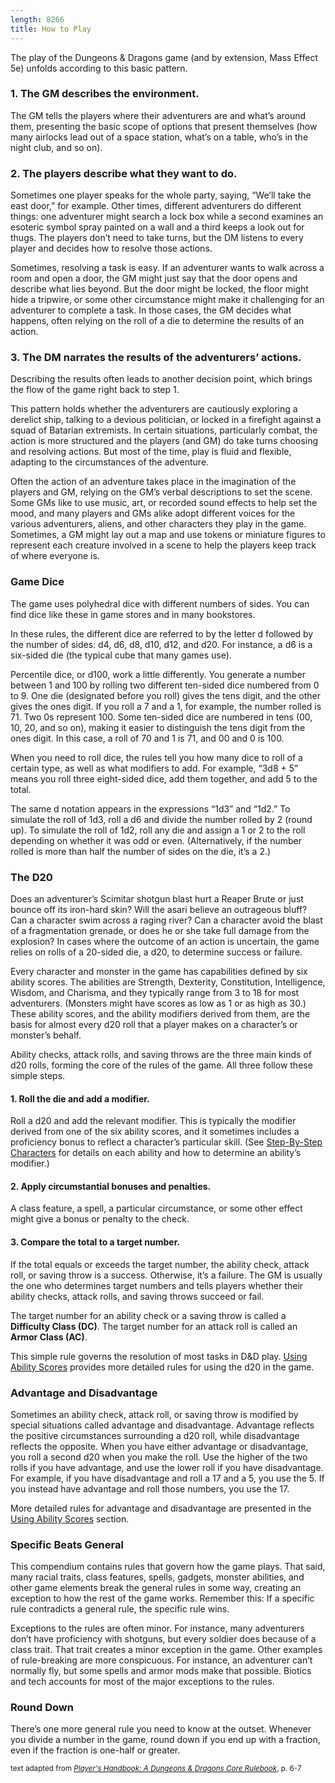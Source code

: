 ```yaml
---
length: 8266
title: How to Play
---
```


The play of the Dungeons & Dragons game (and by extension, Mass Effect 5e) unfolds according to this basic pattern.

### 1. The GM describes the environment.
The GM tells the players where their adventurers are and what’s around them, presenting the basic scope of options that
present themselves (how many airlocks lead out of a space station, what’s on a table, who’s in the night club, and so on).

### 2. The players describe what they want to do.
Sometimes one player speaks for the whole party, saying, “We’ll take the east door,” for example. Other times, different
adventurers do different things: one adventurer might search a lock box while a second examines an esoteric symbol
spray painted on a wall and a third keeps a look out for thugs. The players don’t need to take turns, but the DM listens
to every player and decides how to resolve those actions.

Sometimes, resolving a task is easy. If an adventurer wants to walk across a room and open a door, the GM might just say
that the door opens and describe what lies beyond. But the door might be locked, the floor might hide a tripwire, or some
other circumstance might make it challenging for an adventurer to complete a task. In those cases, the GM decides what
happens, often relying on the roll of a die to determine the results of an action.

### 3. The DM narrates the results of the adventurers’ actions.

Describing the results often leads to another decision point, which brings the flow of the game right back to step 1.

This pattern holds whether the adventurers are cautiously exploring a derelict ship, talking to a devious politician, or
locked in a firefight against a squad of Batarian extremists. In certain situations, particularly combat, the action is
more structured and the players (and GM) do take turns choosing and resolving actions. But most of the time, play is
fluid and flexible, adapting to the circumstances of the adventure.

Often the action of an adventure takes place in the imagination of the players and GM, relying on the GM’s verbal
descriptions to set the scene. Some GMs like to use music, art, or recorded sound effects to help set the mood, and many
players and GMs alike adopt different voices for the various adventurers, aliens, and other characters they play in the
game. Sometimes, a GM might lay out a map and use tokens or miniature figures to represent each creature involved in a
scene to help the players keep track of where everyone is.

### Game Dice
The game uses polyhedral dice with different numbers of sides. You can find dice like these in game stores and in many
bookstores.

In these rules, the different dice are referred to by the letter d followed by the number of sides: d4, d6, d8, d10, d12,
and d20. For instance, a d6 is a six-sided die (the typical cube that many games use).

Percentile dice, or d100, work a little differently. You generate a number between 1 and 100 by rolling two different
ten-sided dice numbered from 0 to 9. One die (designated before you roll) gives the tens digit, and the other gives the
ones digit. If you roll a 7 and a 1, for example, the number rolled is 71. Two 0s represent 100. Some ten-sided dice are
numbered in tens (00, 10, 20, and so on), making it easier to distinguish the tens digit from the ones digit.
In this case, a roll of 70 and 1 is 71, and 00 and 0 is 100.

When you need to roll dice, the rules tell you how many dice to roll of a certain type, as well as what modifiers to add.
For example, “3d8 + 5” means you roll three eight-sided dice, add them together, and add 5 to the total.

The same d notation appears in the expressions “1d3” and “1d2.” To simulate the roll of 1d3, roll a d6 and divide the
number rolled by 2 (round up). To simulate the roll of 1d2, roll any die and assign a 1 or 2 to the roll depending on
whether it was odd or even. (Alternatively, if the number rolled is more than half the number of sides on the die, it’s a 2.)

### The D20

Does an adventurer’s Scimitar shotgun blast hurt a Reaper Brute or just bounce off its iron-hard skin? Will the asari
believe an outrageous bluff? Can a character swim across a raging river? Can a character avoid the blast of a fragmentation
grenade, or does he or she take full damage from the explosion? In cases where the outcome of an action is uncertain,
the game relies on rolls of a 20-sided die, a d20, to determine success or failure.

Every character and monster in the game has capabilities defined by six ability scores. The abilities are Strength, Dexterity,
Constitution, Intelligence, Wisdom, and Charisma, and they typically range from 3 to 18 for most adventurers. (Monsters
might have scores as low as 1 or as high as 30.) These ability scores, and the ability modifiers derived from them, are
the basis for almost every d20 roll that a player makes on a character’s or monster’s behalf.

Ability checks, attack rolls, and saving throws are the three main kinds of d20 rolls, forming the core of the rules of
the game. All three follow these simple steps.

#### 1. Roll the die and add a modifier.
Roll a d20 and add the relevant modifier. This is typically the modifier derived from one of the six ability scores, and
it sometimes includes a proficiency bonus to reflect a character’s particular skill. (See
<a href="needsLink!!!">Step-By-Step Characters</a> for details on each ability and how to determine an
ability’s modifier.)

#### 2. Apply circumstantial bonuses and penalties.
A class feature, a spell, a particular circumstance, or some other effect might give a bonus or penalty to the check.

#### 3. Compare the total to a target number.
If the total equals or exceeds the target number, the ability check, attack roll, or saving throw is a success. Otherwise,
it’s a failure. The GM is usually the one who determines target numbers and tells players whether their ability checks,
attack rolls, and saving throws succeed or fail.

The target number for an ability check or a saving throw is called a __Difficulty Class (DC)__. The target number for an
attack roll is called an __Armor Class (AC)__.

This simple rule governs the resolution of most tasks in D&D play. <a href="needsLink!!!">Using Ability Scores</a>
provides more detailed rules for using the d20 in the game.

### Advantage and Disadvantage
Sometimes an ability check, attack roll, or saving throw is modified by special situations called advantage and disadvantage.
Advantage reflects the positive circumstances surrounding a d20 roll, while disadvantage reflects the opposite. When you
have either advantage or disadvantage, you roll a second d20 when you make the roll. Use the higher of the two rolls if
you have advantage, and use the lower roll if you have disadvantage. For example, if you have disadvantage and roll a 17
and a 5, you use the 5. If you instead have advantage and roll those numbers, you use the 17.

More detailed rules for advantage and disadvantage are presented in the <a href="needsLink!!!">Using Ability Scores</a> section.

### Specific Beats General
This compendium contains rules that govern how the game plays. That said, many racial traits, class features, spells,
gadgets, monster abilities, and other game elements break the general rules in some way, creating an exception to how
the rest of the game works. Remember this: If a specific rule contradicts a general rule, the specific rule wins.

Exceptions to the rules are often minor. For instance, many adventurers don’t have proficiency with shotguns, but every
soldier does because of a class trait. That trait creates a minor exception in the game. Other examples of rule-breaking
are more conspicuous. For instance, an adventurer can’t normally fly, but some spells and armor mods make that possible.
Biotics and tech accounts for most of the major exceptions to the rules.

### Round Down
There’s one more general rule you need to know at the outset. Whenever you divide a number in the game, round down if you
end up with a fraction, even if the fraction is one-half or greater.


<p class="text-xs-right"><small>text adapted from <a href="http://dnd.wizards.com/products/tabletop-games/rpg-products/rpg_playershandbook" target="_blank">
<em>Player's Handbook: A Dungeons & Dragons Core Rulebook</em></a>, p. 6-7</small></p>
